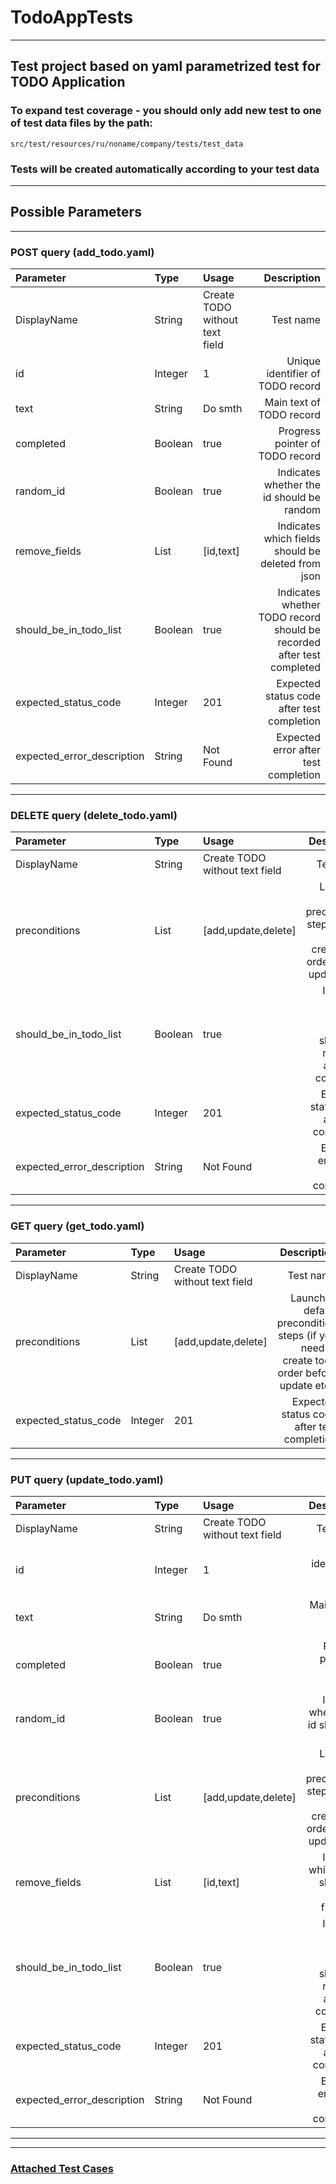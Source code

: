 # TodoAppTests

---

## Test project based on yaml parametrized test for TODO Application

### To expand test coverage - you should only add new test to one of test data files by the path:

````
src/test/resources/ru/noname/company/tests/test_data
````

### Tests will be created automatically according to your test data

---

## Possible Parameters

---

### POST query (add_todo.yaml)

| Parameter                  | Type    | Usage                          |                                                           Description |
|:---------------------------|:--------|:-------------------------------|----------------------------------------------------------------------:|
| DisplayName                | String  | Create TODO without text field |                                                             Test name |
| id                         | Integer | 1                              |                                      Unique identifier of TODO record |
| text                       | String  | Do smth                        |                                              Main text of TODO record |
| completed                  | Boolean | true                           |                                       Progress pointer of TODO record |
| random_id                  | Boolean | true                           |                             Indicates whether the id should be random |
| remove_fields              | List    | [id,text]                      |                    Indicates which fields should be deleted from json |
| should_be_in_todo_list     | Boolean | true                           | Indicates whether TODO record should be recorded after test completed |
| expected_status_code       | Integer | 201                            |                            Expected status code after test completion |
| expected_error_description | String  | Not Found                      |                                  Expected error after test completion |

---

### DELETE query (delete_todo.yaml)

| Parameter                  | Type    | Usage                          |                                                                               Description |
|:---------------------------|:--------|:-------------------------------|------------------------------------------------------------------------------------------:|
| DisplayName                | String  | Create TODO without text field |                                                                                 Test name |
| preconditions              | List    | [add,update,delete]            | Launches default precondition steps (if you need to create todo order before update etc.) |
| should_be_in_todo_list     | Boolean | true                           |                     Indicates whether TODO record should be recorded after test completed |
| expected_status_code       | Integer | 201                            |                                                Expected status code after test completion |
| expected_error_description | String  | Not Found                      |                                                      Expected error after test completion |

---

### GET query (get_todo.yaml)

| Parameter            | Type    | Usage                          |                                                                               Description |
|:---------------------|:--------|:-------------------------------|------------------------------------------------------------------------------------------:|
| DisplayName          | String  | Create TODO without text field |                                                                                 Test name |
| preconditions        | List    | [add,update,delete]            | Launches default precondition steps (if you need to create todo order before update etc.) |
| expected_status_code | Integer | 201                            |                                                Expected status code after test completion |

---

### PUT query (update_todo.yaml)

| Parameter                  | Type    | Usage                          |                                                                               Description |
|:---------------------------|:--------|:-------------------------------|------------------------------------------------------------------------------------------:|
| DisplayName                | String  | Create TODO without text field |                                                                                 Test name |
| id                         | Integer | 1                              |                                                          Unique identifier of TODO record |
| text                       | String  | Do smth                        |                                                                  Main text of TODO record |
| completed                  | Boolean | true                           |                                                           Progress pointer of TODO record |
| random_id                  | Boolean | true                           |                                                 Indicates whether the id should be random |
| preconditions              | List    | [add,update,delete]            | Launches default precondition steps (if you need to create todo order before update etc.) |
| remove_fields              | List    | [id,text]                      |                                        Indicates which fields should be deleted from json |
| should_be_in_todo_list     | Boolean | true                           |                     Indicates whether TODO record should be recorded after test completed |
| expected_status_code       | Integer | 201                            |                                                Expected status code after test completion |
| expected_error_description | String  | Not Found                      |                                                      Expected error after test completion |


---

---

### [Attached Test Cases](docs/TestCases.md)